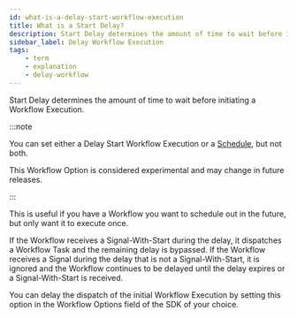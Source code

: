```yaml
---
id: what-is-a-delay-start-workflow-execution
title: What is a Start Delay?
description: Start Delay determines the amount of time to wait before initiating a Workflow Execution. If the Workflow receives a Signal during the delay, it dispatches a Workflow Task and the remaining delay is bypassed. Note that Start Delay is incompatible with cron_schedule and is still in the experimental phase.
sidebar_label: Delay Workflow Execution
tags:
    - term
    - explanation
    - delay-workflow
---
```


Start Delay determines the amount of time to wait before initiating a Workflow Execution.

:::note

You can set either a Delay Start Workflow Execution or a [Schedule](/concepts/what-is-a-schedule), but not both.

This Workflow Option is considered experimental and may change in future releases.

:::

This is useful if you have a Workflow you want to schedule out in the future, but only want it to execute once.

If the Workflow receives a Signal-With-Start during the delay, it dispatches a Workflow Task and the remaining delay is bypassed.
If the Workflow receives a Signal during the delay that is not a Signal-With-Start, it is ignored and the Workflow continues to be delayed until the delay expires or a Signal-With-Start is received.

You can delay the dispatch of the initial Workflow Execution by setting this option in the Workflow Options field of the SDK of your choice.
